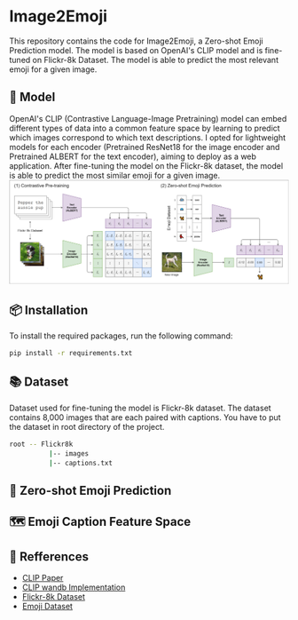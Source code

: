 # Image2Emoji

This repository contains the code for Image2Emoji, a Zero-shot Emoji Prediction model. The model is based on OpenAI's CLIP model and is fine-tuned on Flickr-8k Dataset. The model is able to predict the most relevant emoji for a given image.

## 📎 Model
OpenAI's CLIP (Contrastive Language-Image Pretraining) model can embed different types of data into a common feature space by learning to predict which images correspond to which text descriptions.
I opted for lightweight models for each encoder (Pretrained ResNet18 for the image encoder and Pretrained ALBERT for the text encoder), aiming to deploy as a web application.
After fine-tuning the model on the Flickr-8k dataset, the model is able to predict the most similar emoji for a given image.
![clip](pictures/clip.png)

## 📦 Installation
To install the required packages, run the following command:
```bash
pip install -r requirements.txt
```

## 📚 Dataset
Dataset used for fine-tuning the model is Flickr-8k dataset. The dataset contains 8,000 images that are each paired with captions. You have to put the dataset in root directory of the project.
```bash
root -- Flickr8k
          |-- images
          |-- captions.txt
```

## 🤔 Zero-shot Emoji Prediction

## 🗺️ Emoji Caption Feature Space


## 📝 Refferences
- [CLIP Paper](https://arxiv.org/abs/2103.00020)
- [CLIP wandb Implementation](https://github.com/soumik12345/clip-lightning)
- [Flickr-8k Dataset](https://www.kaggle.com/datasets/adityajn105/flickr8k)
- [Emoji Dataset](https://huggingface.co/datasets/valhalla/emoji-dataset)